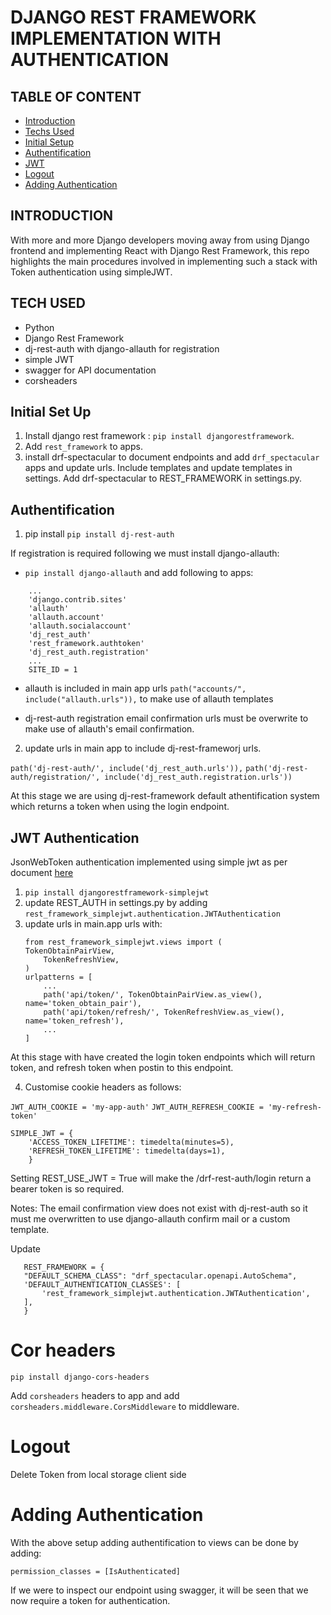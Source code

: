 # DJANGO REST FRAMEWORK IMPLEMENTATION WITH AUTHENTICATION 

## TABLE OF CONTENT 
* [Introduction](#introduction)
* [Techs Used](#tech-used)
* [Initial Setup](#initial-set-up)
* [Authentification](#authentification) 
* [JWT](#jwt-authentication)
* [Logout](#logout)
* [Adding Authentication](#adding-authentication)


## INTRODUCTION

With more and more Django developers moving away from using Django frontend and implementing React with Django Rest Framework, this repo highlights the main procedures involved in implementing such a stack with Token authentication using simpleJWT.

## TECH USED

* Python
* Django Rest Framework
* dj-rest-auth with django-allauth for registration
* simple JWT
* swagger for API documentation
* corsheaders

## Initial Set Up

1. Install django rest framework : ``` pip install djangorestframework ```.
2. Add ``` rest_framework ``` to apps.
3. install drf-spectacular to document endpoints and add ```drf_spectacular ``` apps and update urls. 
Include templates and update templates in settings. Add drf-spectacular to REST_FRAMEWORK in settings.py.


## Authentification

1. pip install ``` pip install dj-rest-auth ```

If registration is required following we must install django-allauth:

* ```pip install django-allauth``` and add following to apps:

``` 
    ...
    'django.contrib.sites'
    'allauth'
    'allauth.account'
    'allauth.socialaccount'
    'dj_rest_auth'
    'rest_framework.authtoken'
    'dj_rest_auth.registration'
    ...
    SITE_ID = 1
```

* allauth is included in main app urls ``` path("accounts/", include("allauth.urls")), ``` to make use of allauth templates

* dj-rest-auth registration email confirmation urls must be overwrite to make use of allauth's email confirmation.

2. update urls in main app to include dj-rest-frameworj urls.

``` path('dj-rest-auth/', include('dj_rest_auth.urls')), ```
``` path('dj-rest-auth/registration/', include('dj_rest_auth.registration.urls')) ```

At this stage we are using dj-rest-framework default athentification system which returns a token when using the login endpoint.


## JWT Authentication

JsonWebToken authentication implemented using simple jwt as per document [here](#https://django-rest-framework-simplejwt.readthedocs.io/en/latest/)

1. ``` pip install djangorestframework-simplejwt ```
2. update REST_AUTH in settings.py by adding ```rest_framework_simplejwt.authentication.JWTAuthentication ```
3. update urls in main.app urls with:
    ```
    from rest_framework_simplejwt.views import (
    TokenObtainPairView,
        TokenRefreshView,
    )
    urlpatterns = [
        ...
        path('api/token/', TokenObtainPairView.as_view(), name='token_obtain_pair'),
        path('api/token/refresh/', TokenRefreshView.as_view(), name='token_refresh'),
        ...
    ]
    ```

At this stage with have created the login token endpoints which will return token, and refresh token when postin to this endpoint.

4. Customise cookie headers as follows:

```JWT_AUTH_COOKIE = 'my-app-auth'```
```JWT_AUTH_REFRESH_COOKIE = 'my-refresh-token'```

```
SIMPLE_JWT = {
    'ACCESS_TOKEN_LIFETIME': timedelta(minutes=5),
    'REFRESH_TOKEN_LIFETIME': timedelta(days=1),
    }
```

Setting REST_USE_JWT = True will make the /drf-rest-auth/login return a bearer token is so required. 

Notes: The email confirmation view does not exist with dj-rest-auth so it must me overwritten to use django-allauth confirm mail or a custom template.

Update 
 ```
    REST_FRAMEWORK = {
    "DEFAULT_SCHEMA_CLASS": "drf_spectacular.openapi.AutoSchema",
    'DEFAULT_AUTHENTICATION_CLASSES': [
        'rest_framework_simplejwt.authentication.JWTAuthentication',
    ],
    }
 ```

# Cor headers

``` pip install django-cors-headers ```

Add ``` corsheaders ``` headers to app and add ``` corsheaders.middleware.CorsMiddleware ``` to middleware.

# Logout

Delete Token from local storage client side

# Adding Authentication

With the above setup adding authentification to views can be done by adding:

``` permission_classes = [IsAuthenticated] ```

If we were to inspect our endpoint using swagger, it will be seen that we now require a token for authentication.





